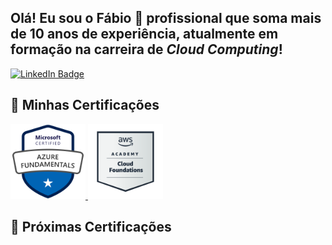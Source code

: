 ## Olá! Eu sou o Fábio 👋 profissional que soma mais de 10 anos de experiência, atualmente em formação na carreira de *Cloud Computing*!

[![LinkedIn Badge](https://img.shields.io/badge/LinkedIn-0A66C2?style=for-the-badge&logo=LinkedIn)](https://www.linkedin.com/in/faabiobatista/)

## 🏅 Minhas Certificações

<!-- Microsoft Azure <img alt="Azure" height="30" width="40" src="https://cdn.jsdelivr.net/gh/devicons/devicon/icons/azure/azure-original.svg" /> -->

<a href="https://www.credly.com/badges/17cade24-b7d8-4fe9-81d0-52ab604a4d04/public_url">
  <img height= 120px; width= 120px; alt="Azure Fundamentals Badge" src="https://github.com/ofabiobatista/assets/blob/main/microsoft-certified-azure-fundamentals.png?raw=true">
</a>

<a href="https://www.credly.com/badges/79f0a23b-f3fb-4869-a779-a816bf8d9db2/public_url">
  <img height= 120px; width= 120px; alt="Azure Fundamentals Badge" src="https://github.com/ofabiobatista/assets/blob/main/aws-academy-icon.png">
</a>

## 🚀 Próximas Certificações

<!-- ![Snake animation](https://github.com/ofabiobatista/ofabiobatista/blob/output/github-contribution-grid-snake.svg)

## Microsoft Azure <img alt="Azure" height="30" width="40" src="https://cdn.jsdelivr.net/gh/devicons/devicon/icons/azure/azure-original.svg" />
### Azure Fundamentals - AZ-900

[![LinkedIn Badge](https://img.shields.io/badge/AZ900-Microsoft-0078D4?style=for-the-badge&logo=Azure)](https://docs.microsoft.com/pt-br/certifications/azure-fundamentals/)
[![LinkedIn Badge](https://img.shields.io/badge/⏳-Resumos-yellow?style=for-the-badge&logo=Azure)](https://github.com/ofabiobatista/AZ-900/blob/main/README.md)

[![Fábio Batista GitHub stats](https://github-readme-stats.vercel.app/api?username=ofabiobatista&show_icons=true&count_private=true&theme=dark)](https://github.com/anuraghazra/github-readme-stats) -->
